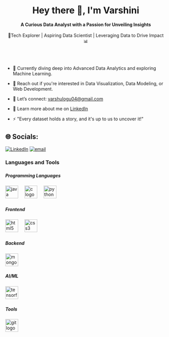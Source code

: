 <h1 align="center"><b>Hey there 👋, I'm Varshini</b></h1>
<p align="center"><b>A Curious Data Analyst with a Passion for Unveiling Insights</b><br><br>🚀Tech Explorer | Aspiring Data Scientist | Leveraging Data to Drive Impact 📊</p>
<br>
<br>

- 🌱 Currently diving deep into Advanced Data Analytics and exploring Machine Learning.

- 💬 Reach out if you're interested in Data Visualization, Data Modeling, or Web Development.

- 📧 Let’s connect: <a href="mailto:varshulogu04@gmail.com">varshulogu04@gmail.com</a>

- 📄 Learn more about me on <a href="www.linkedin.com/in/varshini-loganathan0427" target="_blank">LinkedIn</a>

-  ⚡ "Every dataset holds a story, and it's up to us to uncover it!"



## 🌐 Socials:
[![LinkedIn](https://img.shields.io/badge/LinkedIn-%230077B5.svg?logo=linkedin&logoColor=white)](www.linkedin.com/in/varshini-loganathan0427 ) [![email](https://img.shields.io/badge/Email-D14836?logo=gmail&logoColor=white)](mailto:varshulogu04@gmail.com) 

<h3 align="left">Languages and Tools</h3>

###

<h5 align="left">Programming Languages</h5>

###

<div align="left">
  <img src="https://skillicons.dev/icons?i=java" height="40" alt="java logo"  />
  <img width="12" />
  <img src="https://skillicons.dev/icons?i=c" height="40" alt="c logo"  />
  <img width="12" />
  <img src="https://skillicons.dev/icons?i=py" height="40" alt="python logo"  />
</div>

###

<h5 align="left">Frontend</h5>

###
<div align="left">
  <img src="https://skillicons.dev/icons?i=html" height="40" alt="html5 logo"  />
  <img width="12" />
  <img src="https://skillicons.dev/icons?i=css" height="40" alt="css3 logo"  />
</div>

###
<h5 align="left">Backend</h5>

###
<div align="left">
  <img src="https://skillicons.dev/icons?i=mongodb" height="40" alt="mongodb logo"  />
</div>

###
<h5 align="left">AI/ML</h5>

###
<div align="left">
  <img src="https://skillicons.dev/icons?i=tensorflow" height="40" alt="tensorflow logo"  />
</div>

###
<h5 align="left">Tools</h5>

###
<div align="left">
  <img src="https://cdn.simpleicons.org/git/F05032" height="40" alt="git logo"  />
</div>

###






